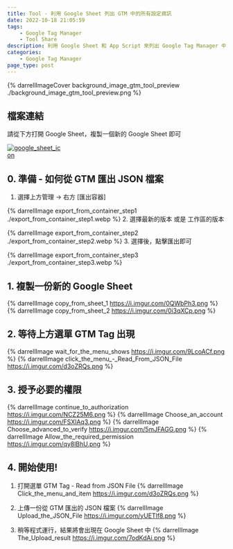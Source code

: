 ```yaml
---
title: Tool - 利用 Google Sheet 列出 GTM 中的所有設定資訊
date: 2022-10-18 21:05:59
tags:
	- Google Tag Manager
	- Tool Share
description: 利用 Google Sheet 和 App Script 來列出 Google Tag Manager 中所有關於 GA4 的 Tags 設定，包含其中的 Parameters、Trigger、Variable 等等，再也不用一個一個打開來檢查設定
categories: 
	- Google Tag Manager
page_type: post
---
```


{% darrellImageCover background_image_gtm_tool_preview ./background_image_gtm_tool_preview.png %}


## 檔案連結

請從下方打開 Google Sheet，複製一個新的 Google Sheet 即可 

<a href="https://docs.google.com/spreadsheets/d/1LwCyX_Qse-1CcB2fbQ0oNz9wQk2AD6T0KAk_QNeu8mE/edit?usp=sharing" title="Google Sheet Link" class="js-link-track" data-link-name="google sheet link">
    <img src="./google_sheet_icon.webp" alt="google_sheet_icon" style="max-width: 128px" />
</a>


## 0. 準備 - 如何從 GTM 匯出 JSON 檔案

1. 選擇上方管理 -> 右方 [匯出容器]

{% darrellImage export_from_container_step1 ./export_from_container_step1.webp %}
2. 選擇最新的版本 或是 工作區的版本

{% darrellImage export_from_container_step2 ./export_from_container_step2.webp %}
3. 選擇後，點擊匯出即可

{% darrellImage export_from_container_step3 ./export_from_container_step3.webp %}
## 1. 複製一份新的 Google Sheet

{% darrellImage copy_from_sheet_1 https://i.imgur.com/0QWbPh3.png %}
{% darrellImage copy_from_sheet_2 https://i.imgur.com/0i3qXCp.png %}


## 2. 等待上方選單 GTM Tag 出現

{% darrellImage wait_for_the_menu_shows https://i.imgur.com/9LcoACf.png %}
{% darrellImage click_the_menu_-_Read_From_JSON_File https://i.imgur.com/d3oZRQs.png %}

## 3. 授予必要的權限

{% darrellImage continue_to_authorization https://i.imgur.com/NCZ25M6.png %}
{% darrellImage Choose_an_account https://i.imgur.com/FSXlAq3.png %}
{% darrellImage Choose_advanced_to_verify https://i.imgur.com/5mJFAGG.png %}
{% darrellImage Allow_the_required_permission https://i.imgur.com/qy8lBhU.png %}

## 4. 開始使用!

1. 打開選單 GTM Tag - Read from JSON File
{% darrellImage Click_the_menu_and_item https://i.imgur.com/d3oZRQs.png %}

2. 上傳一份從 GTM 匯出的 JSON 檔案
{% darrellImage Upload_the_JSON_File https://i.imgur.com/yUETlf8.png %}

3. 稍等程式運行，結果將會出現在 Google Sheet 中
{% darrellImage The_Upload_result https://i.imgur.com/7odKdAi.png %}


